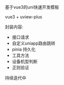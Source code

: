 基于vue3的uni快速开发模板

vue3 + uview-plus

封装内容:

- 接口请求
- 自定义uniapp路由跳转
- pinia 持久化
- 工具方法
- 设备机型判断
- 正则验证

持续迭代中
